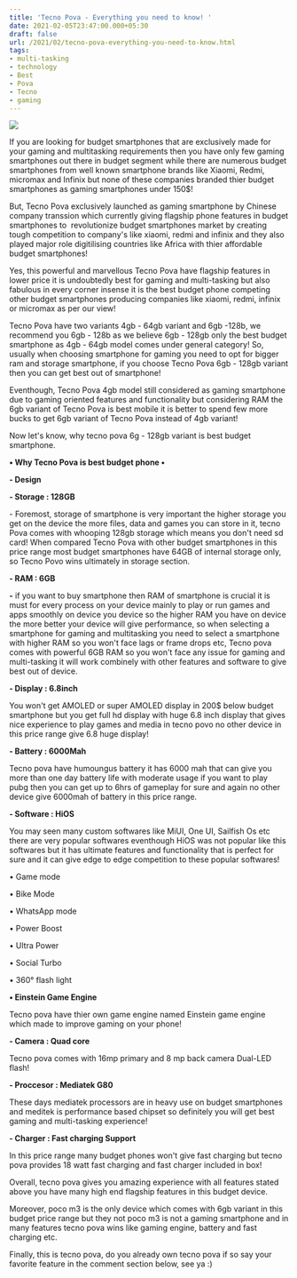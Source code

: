 ```yaml
---
title: 'Tecno Pova - Everything you need to know! '
date: 2021-02-05T23:47:00.000+05:30
draft: false
url: /2021/02/tecno-pova-everything-you-need-to-know.html
tags: 
- multi-tasking
- technology
- Best
- Pova
- Tecno
- gaming
---
```


 [![](https://lh3.googleusercontent.com/-4n4kt5Ats3M/YB2NdJtP38I/AAAAAAAADOI/4Mhi3CpX8fQj2bMXSXLPmHDU2OXKivBAgCLcBGAsYHQ/s1600/1612549484325917-0.png)](https://lh3.googleusercontent.com/-4n4kt5Ats3M/YB2NdJtP38I/AAAAAAAADOI/4Mhi3CpX8fQj2bMXSXLPmHDU2OXKivBAgCLcBGAsYHQ/s1600/1612549484325917-0.png) 

  

If you are looking for budget smartphones that are exclusively made for your gaming and multitasking requirements then you have only few gaming smartphones out there in budget segment while there are numerous budget smartphones from well known smartphone brands like Xiaomi, Redmi, micromax and Infinix but none of these companies branded thier budget smartphones as gaming smartphones under 150$! 

  

But, Tecno Pova exclusively launched as gaming smartphone by Chinese company transsion which currently giving flagship phone features in budget smartphones to  revolutionize budget smartphones market by creating tough competition to company's like xiaomi, redmi and infinix and they also played major role digitilising countries like Africa with thier affordable budget smartphones! 

  

Yes, this powerful and marvellous Tecno Pova have flagship features in lower price it is undoubtedly best for gaming and multi-tasking but also fabulous in every corner insense it is the best budget phone competing other budget smartphones producing companies like xiaomi, redmi, infinix or micromax as per our view! 

  

Tecno Pova have two variants 4gb - 64gb variant and 6gb -128b, we recommend you 6gb - 128b as we believe 6gb - 128gb only the best budget smartphone as 4gb - 64gb model comes under general category! So, usually when choosing smartphone for gaming you need to opt for bigger ram and storage smartphone, if you choose Tecno Pova 6gb - 128gb variant then you can get best out of smartphone! 

  

Eventhough, Tecno Pova 4gb model still considered as gaming smartphone due to gaming oriented features and functionality but considering RAM the 6gb variant of Tecno Pova is best mobile it is better to spend few more bucks to get 6gb variant of Tecno Pova instead of 4gb variant! 

  

Now let's know, why tecno pova 6g - 128gb variant is best budget smartphone.   

**• Why Tecno Pova is best budget phone •**

**\- Design**

**\- Storage : 128GB**  

\- Foremost, storage of smartphone is very important the higher storage you get on the device the more files, data and games you can store in it, tecno Pova comes with whooping 128gb storage which means you don't need sd card! When compared Tecno Pova with other budget smartphones in this price range most budget smartphones have 64GB of internal storage only, so Tecno Povo wins ultimately in storage section. 

  

**\- RAM : 6GB**

**\-** if you want to buy smartphone then RAM of smartphone is crucial it is must for every process on your device mainly to play or run games and apps smoothly on device you device so the higher RAM you have on device the more better your device will give performance, so when selecting a smartphone for gaming and multitasking you need to select a smartphone with higher RAM so you won't face lags or frame drops etc, Tecno pova comes with powerful 6GB RAM so you won't face any issue for gaming and multi-tasking it will work combinely with other features and software to give best out of device.

  

**\- Display : 6.8inch**

You won't get AMOLED or super AMOLED display in 200$ below budget smartphone but you get full hd display with huge 6.8 inch display that gives nice experience to play games and media in tecno povo no other device in this price range give 6.8 huge display! 

  

**\- Battery : 6000Mah**

Tecno pova have humoungus battery it has 6000 mah that can give you more than one day battery life with moderate usage if you want to play pubg then you can get up to 6hrs of gameplay for sure and again no other device give 6000mah of battery in this price range. 

  

**\- Software : HiOS**

You may seen many custom softwares like MiUI, One UI, Sailfish Os etc there are very popular softwares eventhough HiOS was not popular like this softwares but it has ultimate features and functionality that is perfect for sure and it can give edge to edge competition to these popular softwares! 

  

• Game mode

• Bike Mode

• WhatsApp mode

• Power Boost

• Ultra Power

• Social Turbo

• 360° flash light

  

**• Einstein Game Engine**

Tecno pova have thier own game engine named Einstein game engine which made to improve gaming on your phone! 

**\- Camera : Quad core**

Tecno pova comes with 16mp primary and 8 mp back camera Dual-LED flash! 

**\- Proccesor : Mediatek G80**

These days mediatek processors are in heavy use on budget smartphones and meditek is performance based chipset so definitely you will get best gaming and multi-tasking experience! 

**\- Charger : Fast charging Support**

In this price range many budget phones won't give fast charging but tecno pova provides 18 watt fast charging and fast charger included in box! 

  

Overall, tecno pova gives you amazing experience with all features stated above you have many high end flagship features in this budget device. 

  

Moreover, poco m3 is the only device which comes with 6gb variant in this budget price range but they not poco m3 is not a gaming smartphone and in many features tecno pova wins like gaming engine, battery and fast charging etc. 

  

Finally, this is tecno pova, do you already own tecno pova if so say your favorite feature in the comment section below, see ya :)